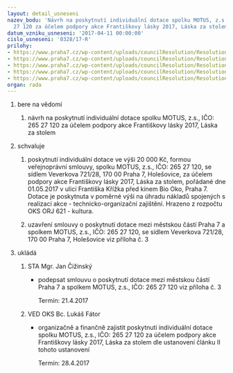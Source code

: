 ```yaml
---
layout: detail_usneseni
nazev_bodu: 'Návrh na poskytnutí individuální dotace spolku MOTUS, z.s., IČO: 265
  27 120 za účelem podpory akce Františkovy lásky 2017, Láska za stolem'
datum_vzniku_usneseni: '2017-04-11 00:00:00'
cislo_usneseni: '0328/17-R'
prilohy:
- https://www.praha7.cz/wp-content/uploads/councilResolution/Resolutions/29238/export/M17DV_Motus_ID_Frantiskovylasky_2017~189041.doc
- https://www.praha7.cz/wp-content/uploads/councilResolution/Resolutions/29238/export/Zadost_Motus_Frantiskovylasky_anonymizovana~189040.pdf
- https://www.praha7.cz/wp-content/uploads/councilResolution/Resolutions/29238/export/S_Motus_ID_Frantiskovylasky_2017~189039.doc
- https://www.praha7.cz/wp-content/uploads/councilResolution/Resolutions/29238/export/SR_Motus_Frantiskovylasky2017~189038.pdf
- https://www.praha7.cz/wp-content/uploads/councilResolution/Resolutions/29238/export/export~296343.pdf
organ: rada
---
```

<ol id="urzList" class="urzList_view"><li id="" class="urzClass1"><span name="1">bere na vědomí</span><ol class="urzOlClass"><li style="text-align: left;" id="" class="urzClass2"><span><p>návrh na poskytnutí individuální dotace spolku MOTUS, z.s., IČO: 265 27 120 za účelem podpory akce Františkovy lásky 2017, Láska za stolem</p></span></li></ol></li><li id="" class="urzClass1"><span name="24">schvaluje</span><ol class="urzOlClass"><li style="text-align: left;" id="" class="urzClass2"><span><p>poskytnutí individuální dotace ve výši 20 000 Kč, formou veřejnoprávní smlouvy, spolku MOTUS, z.s., IČO: 265 27 120, se sídlem Veverkova 721/28, 170 00 Praha 7, Holešovice, za účelem podpory akce Františkovy lásky 2017, Láska za stolem, pořádané dne 01.05.2017 v ulici Františka Křížka před kinem Bio Oko, Praha 7. Dotace je poskytnuta v poměrné výši na úhradu nákladů spojených s realizací akce - technicko-organizační zajištění. Hrazeno z rozpočtu OKS ORJ 621 - kultura.<br></p></span></li><li style="text-align: left;" id="" class="urzClass2"><span><p>uzavření smlouvy o poskytnutí dotace mezi městskou částí Praha 7 a spolkem MOTUS, z.s., IČO: 265 27 120, se sídlem Veverkova 721/28, 170 00 Praha 7, Holešovice viz příloha č. 3<br></p></span></li></ol></li><li class="urzClass1" id="urzUkoly"><span name="1">ukládá</span><ol class="urzOlClass"><li class="urzClass2"><span><p>STA Mgr. Jan Čižinský</p></span><ul class="urzUlClass"><li class="urzClass3"><span><p>podepsat smlouvu o poskytnutí dotace mezi městskou částí Praha 7 a spolkem MOTUS, z.s., IČO: 265 27 120 viz příloha č. 3</p></span><span class="urzUkolTermin">  Termín:&nbsp;21.4.2017</span></li></ul></li><li class="urzClass2"><span><p>VED OKS Bc. Lukáš Fátor</p></span><ul class="urzUlClass"><li class="urzClass3"><span><p>organizačně a finančně zajistit poskytnutí individuální dotace spolku MOTUS, z.s., IČO: 265 27 120 za účelem podpory akce Františkovy lásky 2017, Láska za stolem dle ustanovení článku II tohoto ustanovení</p></span><span class="urzUkolTermin">  Termín:&nbsp;28.4.2017</span></li></ul></li></ol></li></ol>